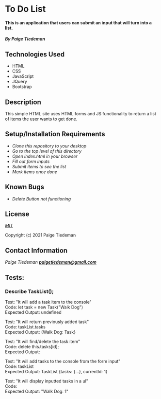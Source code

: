# To Do List

#### This is an application that users can submit an input that will turn into a list.

#### _By Paige Tiedeman_

## Technologies Used

* HTML
* CSS
* JavaScript
* JQuery
* Bootstrap

## Description

This simple HTML site uses HTML forms and JS functionality to return a list of items the user wants to get done. 

## Setup/Installation Requirements

* _Clone this repository to your desktop_
* _Go to the top level of this directory_
* _Open index.html in your browser_
* _Fill out form inputs_
* _Submit items to see the list_
* _Mark items once done_

## Known Bugs

* _Delete Button not functioning_

## License

_[MIT](https://opensource.org/licenses/MIT)_

Copyright (c) 2021 Paige Tiedeman

## Contact Information

_Paige Tiedeman **paigetiedeman@gmail.com**_

## Tests:

### Describe TaskList();

Test: "It will add a task item to the console"  
Code: let task = new Task("Walk Dog")  
Expected Output: undefined  

Test: "It will return previously added task"  
Code: taskList.tasks  
Expected Output: {Walk Dog: Task}  

Test: "It will find/delete the task item"  
Code: delete this.tasks[id];  
Expected Output:   

Test: "It will add tasks to the console from the form input"  
Code: taskList  
Expected Output: TaskList {tasks: {…}, currentId: 1}  

Test: "It will display inputted tasks in a ul"  
Code:   
Expected Output: "Walk Dog: 1"  

